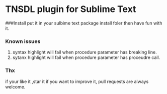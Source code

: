 TNSDL plugin for Sublime Text
====================
###Install
put it in your sulbime text package install foler
then have fun with it.

### Known issues
1. syntax highlight will fail when procedure parameter has breaking line.
2. sytanx highlight will fail when procedure parameter has proceudre call.

### Thx
if your like it ,star it
if you want to improve it, pull requests are always welcome.